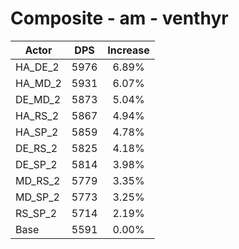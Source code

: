 # Composite - am - venthyr
| Actor | DPS | Increase |
|---|:---:|:---:|
|HA_DE_2|5976|6.89%|
|HA_MD_2|5931|6.07%|
|DE_MD_2|5873|5.04%|
|HA_RS_2|5867|4.94%|
|HA_SP_2|5859|4.78%|
|DE_RS_2|5825|4.18%|
|DE_SP_2|5814|3.98%|
|MD_RS_2|5779|3.35%|
|MD_SP_2|5773|3.25%|
|RS_SP_2|5714|2.19%|
|Base|5591|0.00%|
